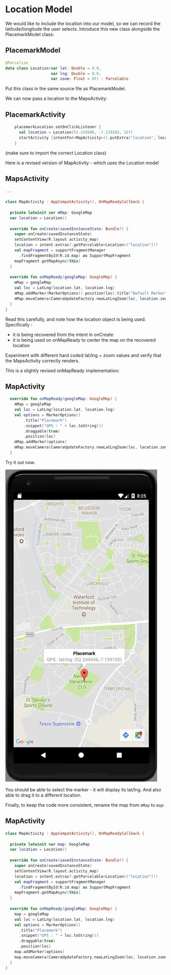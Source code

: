 # Location Model

We would like to include the location into our model, so we can record the latitude/longitude the user selects. Introduce this new class alongside the PlacemarkModel class:

## PlacemarkModel

```kotlin
@Parcelize
data class Location(var lat: Double = 0.0,
                    var lng: Double = 0.0,
                    var zoom: Float = 0f) : Parcelable
```

Put this class in the same source file as PlacemarkModel.

We can now pass a location to the MapsActivity:

## PlacemarkActivity

```kotlin
    placemarkLocation.setOnClickListener {
      val location = Location(52.245696, -7.139102, 15f)
      startActivity (intentFor<MapActivity>().putExtra("location", location))
    }
```

(make sure to import the correct Location class)

Here is a revised version of MapActivity - which uses the Location model

## MapsActivity

```kotlin
...

class MapActivity : AppCompatActivity(), OnMapReadyCallback {

  private lateinit var mMap: GoogleMap
  var location = Location()

  override fun onCreate(savedInstanceState: Bundle?) {
    super.onCreate(savedInstanceState)
    setContentView(R.layout.activity_map)
    location = intent.extras?.getParcelable<Location>("location")!!
    val mapFragment = supportFragmentManager
      .findFragmentById(R.id.map) as SupportMapFragment
    mapFragment.getMapAsync(this)
  }

  override fun onMapReady(googleMap: GoogleMap) {
    mMap = googleMap
    val loc = LatLng(location.lat, location.lng)
    mMap.addMarker(MarkerOptions().position(loc).title("Default Marker"))
    mMap.moveCamera(CameraUpdateFactory.newLatLngZoom(loc, location.zoom))
  }
}
```

Read this carefully, and note how the location object is being used. Specifically :

- it is being recovered from the intent in onCreate
- it is being used on onMapReady to center the map on the recovered location

Experiment with different hard coded lat/lng + zoom values and verify that the MapsActivity correctly renders.

This is a slightly revised onMapReady implementation:

## MapActivity

```kotlin
  override fun onMapReady(googleMap: GoogleMap) {
    mMap = googleMap
    val loc = LatLng(location.lat, location.lng)
    val options = MarkerOptions()
        .title("Placemark")
        .snippet("GPS : " + loc.toString())
        .draggable(true)
        .position(loc)
    mMap.addMarker(options)
    mMap.moveCamera(CameraUpdateFactory.newLatLngZoom(loc, location.zoom))
  }
```

Try it out now.

![](img/06.png)

You should be able to select the marker - it will display its lat/lng. And also able to drag it to a different location.

Finally, to keep the code more consistent, rename the map from `mMap` to `map`:

## MapActivity

```kotlin
class MapActivity : AppCompatActivity(), OnMapReadyCallback {

  private lateinit var map: GoogleMap
  var location = Location()

  override fun onCreate(savedInstanceState: Bundle?) {
    super.onCreate(savedInstanceState)
    setContentView(R.layout.activity_map)
    location = intent.extras?.getParcelable<Location>("location")!!
    val mapFragment = supportFragmentManager
      .findFragmentById(R.id.map) as SupportMapFragment
    mapFragment.getMapAsync(this)
  }

  override fun onMapReady(googleMap: GoogleMap) {
    map = googleMap
    val loc = LatLng(location.lat, location.lng)
    val options = MarkerOptions()
      .title("Placemark")
      .snippet("GPS : " + loc.toString())
      .draggable(true)
      .position(loc)
    map.addMarker(options)
    map.moveCamera(CameraUpdateFactory.newLatLngZoom(loc, location.zoom))
  }
}
```
